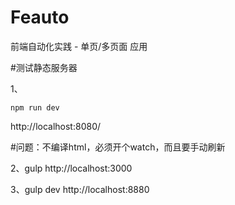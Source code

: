 # Feauto
前端自动化实践 - 单页/多页面 应用
<!-- master1 -->

#测试静态服务器

1、
```
npm run dev
```
http://localhost:8080/

#问题：不编译html，必须开个watch，而且要手动刷新

2、gulp
http://localhost:3000

3、gulp dev
http://localhost:8880